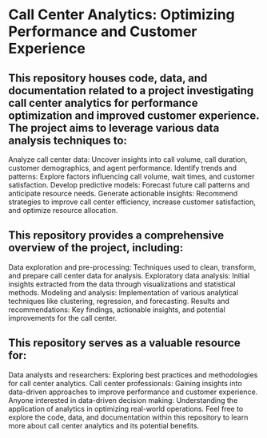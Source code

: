 # Call Center Analytics: Optimizing Performance and Customer Experience
## This repository houses code, data, and documentation related to a project investigating call center analytics for performance optimization and improved customer experience. The project aims to leverage various data analysis techniques to:
Analyze call center data: Uncover insights into call volume, call duration, customer demographics, and agent performance.
Identify trends and patterns: Explore factors influencing call volume, wait times, and customer satisfaction.
Develop predictive models: Forecast future call patterns and anticipate resource needs.
Generate actionable insights: Recommend strategies to improve call center efficiency, increase customer satisfaction, and optimize resource allocation.

## This repository provides a comprehensive overview of the project, including:
Data exploration and pre-processing: Techniques used to clean, transform, and prepare call center data for analysis.
Exploratory data analysis: Initial insights extracted from the data through visualizations and statistical methods.
Modeling and analysis: Implementation of various analytical techniques like clustering, regression, and forecasting.
Results and recommendations: Key findings, actionable insights, and potential improvements for the call center.

## This repository serves as a valuable resource for:
Data analysts and researchers: Exploring best practices and methodologies for call center analytics.
Call center professionals: Gaining insights into data-driven approaches to improve performance and customer experience.
Anyone interested in data-driven decision making: Understanding the application of analytics in optimizing real-world operations.
Feel free to explore the code, data, and documentation within this repository to learn more about call center analytics and its potential benefits.
